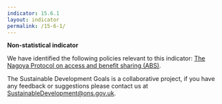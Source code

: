 ```yaml
---
indicator: 15.6.1
layout: indicator
permalink: /15-6-1/
---
```

**Non-statistical indicator**

We have identified the following policies relevant to this indicator: [The Nagoya Protocol on access and benefit sharing (ABS)](https://www.gov.uk/guidance/abs).

The Sustainable Development Goals is a collaborative project, if you have any feedback or suggestions please contact us at <SustainableDevelopment@ons.gov.uk>.